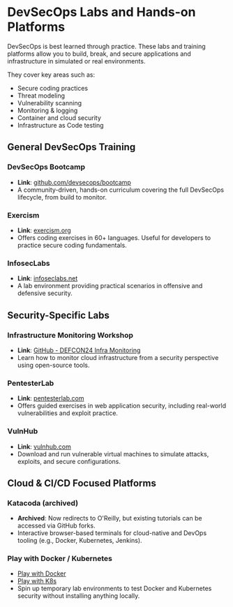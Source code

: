 # DevSecOps Labs and Hands-on Platforms

DevSecOps is best learned through practice. These labs and training platforms allow you to build, break, and secure applications and infrastructure in simulated or real environments.

They cover key areas such as:

- Secure coding practices
- Threat modeling
- Vulnerability scanning
- Monitoring & logging
- Container and cloud security
- Infrastructure as Code testing


## ‍General DevSecOps Training

### DevSecOps Bootcamp
- **Link**: [github.com/devsecops/bootcamp](https://github.com/devsecops/bootcamp)
- A community-driven, hands-on curriculum covering the full DevSecOps lifecycle, from build to monitor.

### Exercism
- **Link**: [exercism.org](https://exercism.org/)
- Offers coding exercises in 60+ languages. Useful for developers to practice secure coding fundamentals.

### InfosecLabs
- **Link**: [infoseclabs.net](http://www.infoseclabs.net)
- A lab environment providing practical scenarios in offensive and defensive security.


## Security-Specific Labs

### Infrastructure Monitoring Workshop
- **Link**: [GitHub - DEFCON24 Infra Monitoring](https://github.com/appsecco/defcon24-infra-monitoring-workshop)
- Learn how to monitor cloud infrastructure from a security perspective using open-source tools.

### PentesterLab
- **Link**: [pentesterlab.com](https://pentesterlab.com/exercises/)
- Offers guided exercises in web application security, including real-world vulnerabilities and exploit practice.

### VulnHub
- **Link**: [vulnhub.com](https://www.vulnhub.com/)
- Download and run vulnerable virtual machines to simulate attacks, exploits, and secure configurations.


## Cloud & CI/CD Focused Platforms

### ️Katacoda (archived)
- **Archived**: Now redirects to O'Reilly, but existing tutorials can be accessed via GitHub forks.
- Interactive browser-based terminals for cloud-native and DevOps tooling (e.g., Docker, Kubernetes, Jenkins).

### Play with Docker / Kubernetes
- [Play with Docker](https://labs.play-with-docker.com/)
- [Play with K8s](https://labs.play-with-k8s.com/)
- Spin up temporary lab environments to test Docker and Kubernetes security without installing anything locally.


